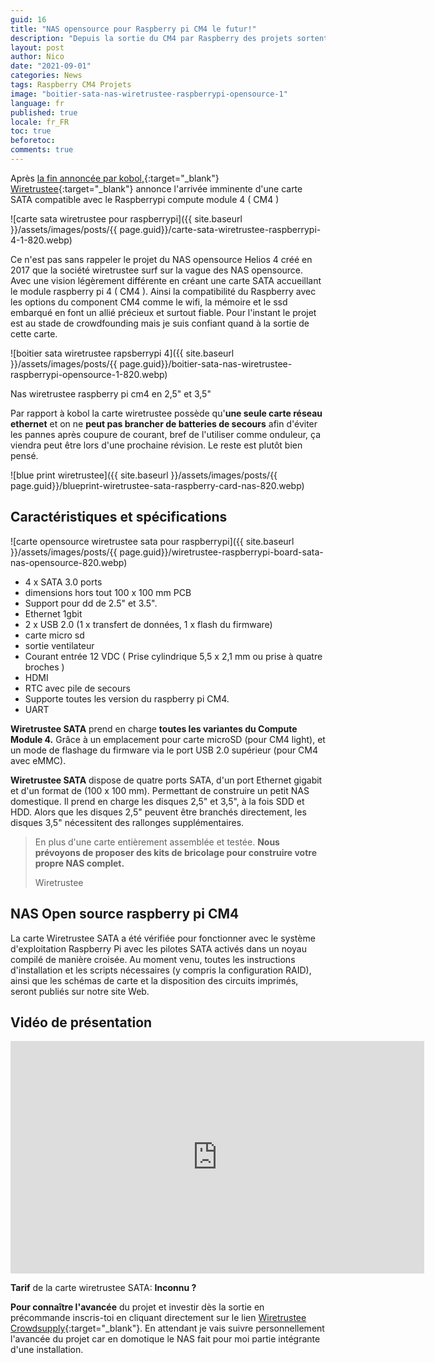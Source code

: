 ```yaml
---
guid: 16
title: "NAS opensource pour Raspberry pi CM4 le futur!"
description: "Depuis la sortie du CM4 par Raspberry des projets sortent de terre à foison, ici découverte d'un NAS opensource"
layout: post
author: Nico
date: "2021-09-01"
categories: News
tags: Raspberry CM4 Projets
image: "boitier-sata-nas-wiretrustee-raspberrypi-opensource-1"
language: fr
published: true
locale: fr_FR
toc: true
beforetoc:
comments: true
---
```

Après [la fin annoncée par kobol,](https://www.haade.fr/blog/news/kobol-helios-64-cest-termine/){:target="_blank"} [Wiretrustee](https://wiretrustee.com/){:target="_blank"} annonce l'arrivée imminente d'une carte SATA compatible avec le Raspberrypi compute module 4 ( CM4 )

![carte sata wiretrustee pour raspberrypi]({{ site.baseurl }}/assets/images/posts/{{ page.guid}}/carte-sata-wiretrustee-raspberrypi-4-1-820.webp)

Ce n'est pas sans rappeler le projet du NAS opensource Helios 4 créé en 2017 que la société wiretrustee surf sur la vague des NAS opensource. Avec une vision légèrement différente en créant une carte SATA accueillant le module raspberry pi 4 ( CM4 ). Ainsi la compatibilité du Raspberry avec les options du component CM4 comme le wifi, la mémoire et le ssd embarqué en font un allié précieux et surtout fiable. Pour l'instant le projet est au stade de crowdfounding mais je suis confiant quand à la sortie de cette carte.

![boitier sata wiretrustee rapsberrypi 4]({{ site.baseurl }}/assets/images/posts/{{ page.guid}}/boitier-sata-nas-wiretrustee-raspberrypi-opensource-1-820.webp)

Nas wiretrustee raspberry pi cm4 en 2,5" et 3,5"

Par rapport à kobol la carte wiretrustee possède qu'**une seule carte réseau ethernet** et on ne **peut pas brancher de batteries de secours** afin d'éviter les pannes après coupure de courant, bref de l'utiliser comme onduleur, ça viendra peut être lors d'une prochaine révision. Le reste est plutôt bien pensé.

![blue print wiretrustee]({{ site.baseurl }}/assets/images/posts/{{ page.guid}}/blueprint-wiretrustee-sata-raspberry-card-nas-820.webp)

## Caractéristiques et spécifications

![carte opensource wiretrustee sata pour raspberrypi]({{ site.baseurl }}/assets/images/posts/{{ page.guid}}/wiretrustee-raspberrypi-board-sata-nas-opensource-820.webp)

- 4 x SATA 3.0 ports
- dimensions hors tout 100 x 100 mm PCB
- Support pour dd de 2.5" et 3.5".
- Ethernet 1gbit
- 2 x USB 2.0 (1 x transfert de données, 1 x flash du firmware)
- carte micro sd
- sortie ventilateur
- Courant entrée 12 VDC ( Prise cylindrique 5,5 x 2,1 mm ou prise à quatre broches )
- HDMI
- RTC avec pile de secours
- Supporte toutes les version du raspberry pi CM4.
- UART

**Wiretrustee SATA** prend en charge **toutes les variantes du Compute Module 4.** Grâce à un emplacement pour carte microSD (pour CM4 light), et un mode de flashage du firmware via le port USB 2.0 supérieur (pour CM4 avec eMMC).

**Wiretrustee SATA** dispose de quatre ports SATA, d'un port Ethernet gigabit et d'un format de (100 x 100 mm). Permettant de construire un petit NAS domestique. Il prend en charge les disques 2,5" et 3,5", à la fois SDD et HDD. Alors que les disques 2,5" peuvent être branchés directement, les disques 3,5" nécessitent des rallonges supplémentaires.

> En plus d'une carte entièrement assemblée et testée. **Nous prévoyons de proposer des kits de bricolage pour construire votre propre NAS complet.**
>
> Wiretrustee

## NAS Open source raspberry pi CM4

La carte Wiretrustee SATA a été vérifiée pour fonctionner avec le système d'exploitation Raspberry Pi avec les pilotes SATA activés dans un noyau compilé de manière croisée. Au moment venu, toutes les instructions d'installation et les scripts nécessaires (y compris la configuration RAID), ainsi que les schémas de carte et la disposition des circuits imprimés, seront publiés sur notre site Web.

## Vidéo de présentation

<iframe width="662" height="372" src="https://www.youtube.com/embed/ahrdx3TYxZc" frameborder="0" allowfullscreen></iframe>

**Tarif** de la carte wiretrustee SATA: **Inconnu ?**

**Pour connaître l'avancée** du projet et investir dès la sortie en précommande inscris-toi en cliquant directement sur le lien [Wiretrustee Crowdsupply](https://www.crowdsupply.com/wiretrustee/wiretrustee-sata){:target="_blank"}. En attendant je vais suivre personnellement l'avancée du projet car en domotique le NAS fait pour moi partie intégrante d'une installation.
